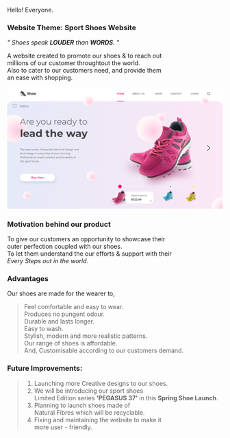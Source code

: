 Hello! Everyone.

### Website Theme: Sport Shoes Website

*" Shoes speak **LOUDER** than **WORDS**. "*

A website created to promote our shoes & to reach out   
millions of our customer throughtout the world.  
Also to cater to our customers need, and provide them  
an ease with shopping.  
  
  
![Website Landing Page!](https://github.com/JanetStanmore/Cognizance/blob/main/Task%20-%203/Landing%20page.png)


### Motivation behind our product

To give our customers an opportunity to showcase their  
outer perfection coupled with our shoes.  
To let them understand the our efforts & support with their  
*Every Steps out in the world.*


### Advantages

Our shoes are made for the wearer to,  
> Feel comfortable and easy to wear.  
> Produces no pungent odour.  
> Durable and lasts longer.  
> Easy to wash.  
> Stylish, modern and more realistic patterns.  
> Our range of shoes is affordable.  
> And, Customisable according to our customers demand.


### Future Improvements:

> 1. Launching more Creative designs to our shoes.
> 2. We will be introducing our sport shoes  
> Limited Edition series **'PEGASUS 37'** in this **Spring Shoe Launch**.
> 3. Planning to launch shoes made of  
> Natural Fibres which will be recyclable.
> 4. Fixing and maintaining the website to make it   
> more user - friendly. 
